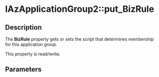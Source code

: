 # IAzApplicationGroup2::put_BizRule

## Description

The  **BizRule** property gets or sets the script that determines membership for this application group.

This property is read/write.

## Parameters